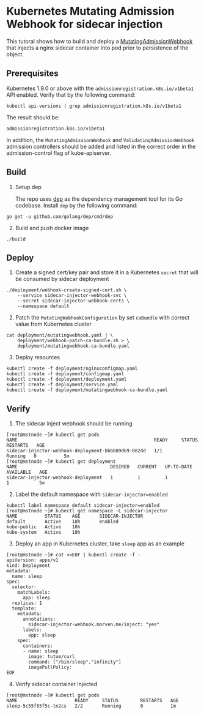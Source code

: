 # Kubernetes Mutating Admission Webhook for sidecar injection

This tutoral shows how to build and deploy a [MutatingAdmissionWebhook](https://kubernetes.io/docs/admin/admission-controllers/#mutatingadmissionwebhook-beta-in-19) that injects a nginx sidecar container into pod prior to persistence of the object.

## Prerequisites

Kubernetes 1.9.0 or above with the `admissionregistration.k8s.io/v1beta1` API enabled. Verify that by the following command:
```
kubectl api-versions | grep admissionregistration.k8s.io/v1beta1
```
The result should be:
```
admissionregistration.k8s.io/v1beta1
```

In addition, the `MutatingAdmissionWebhook` and `ValidatingAdmissionWebhook` admission controllers should be added and listed in the correct order in the admission-control flag of kube-apiserver.

## Build

1. Setup dep

   The repo uses [dep](https://github.com/golang/dep) as the dependency management tool for its Go codebase. Install `dep` by the following command:
```
go get -u github.com/golang/dep/cmd/dep
```

2. Build and push docker image
   
```
./build
```

## Deploy

1. Create a signed cert/key pair and store it in a Kubernetes `secret` that will be consumed by sidecar deployment
```
./deployment/webhook-create-signed-cert.sh \
    --service sidecar-injector-webhook-svc \
    --secret sidecar-injector-webhook-certs \
    --namespace default
```

2. Patch the `MutatingWebhookConfiguration` by set `caBundle` with correct value from Kubernetes cluster
```
cat deployment/mutatingwebhook.yaml | \
    deployment/webhook-patch-ca-bundle.sh > \
    deployment/mutatingwebhook-ca-bundle.yaml
```

3. Deploy resources
```
kubectl create -f deployment/nginxconfigmap.yaml
kubectl create -f deployment/configmap.yaml
kubectl create -f deployment/deployment.yaml
kubectl create -f deployment/service.yaml
kubectl create -f deployment/mutatingwebhook-ca-bundle.yaml
```

## Verify

1. The sidecar inject webhook should be running
```
[root@mstnode ~]# kubectl get pods
NAME                                                  READY     STATUS    RESTARTS   AGE
sidecar-injector-webhook-deployment-bbb689d69-882dd   1/1       Running   0          5m
[root@mstnode ~]# kubectl get deployment
NAME                                  DESIRED   CURRENT   UP-TO-DATE   AVAILABLE   AGE
sidecar-injector-webhook-deployment   1         1         1            1           5m
```

2. Label the default namespace with `sidecar-injector=enabled`
```
kubectl label namespace default sidecar-injector=enabled
[root@mstnode ~]# kubectl get namespace -L sidecar-injector
NAME          STATUS    AGE       SIDECAR-INJECTOR
default       Active    18h       enabled
kube-public   Active    18h
kube-system   Active    18h
```

3. Deploy an app in Kubernetes cluster, take `sleep` app as an example
```
[root@mstnode ~]# cat <<EOF | kubectl create -f -
apiVersion: apps/v1
kind: Deployment
metadata:
  name: sleep
spec:
  selector:
    matchLabels:
      app: sleep
  replicas: 1
  template:
    metadata:
      annotations:
        sidecar-injector-webhook.morven.me/inject: "yes"
      labels:
        app: sleep
    spec:
      containers:
      - name: sleep
        image: tutum/curl
        command: ["/bin/sleep","infinity"]
        imagePullPolicy: 
EOF
```

4. Verify sidecar container injected
```
[root@mstnode ~]# kubectl get pods
NAME                     READY     STATUS        RESTARTS   AGE
sleep-5c55f85f5c-tn2cs   2/2       Running       0          1m
```
